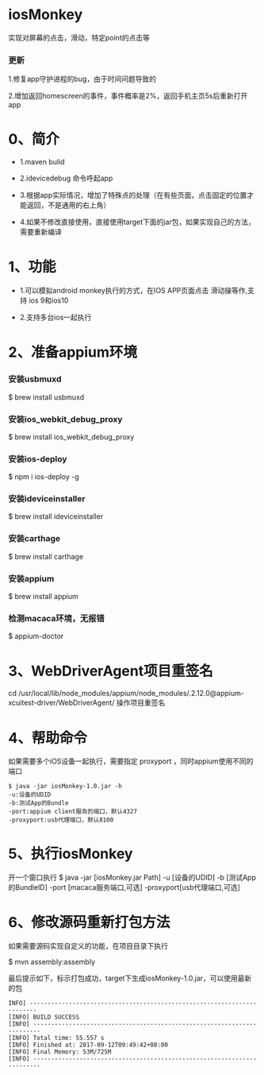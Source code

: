 # iosMonkey
实现对屏幕的点击，滑动，特定point的点击等

### 更新

1.修复app守护进程的bug，由于时间问题导致的

2.增加返回homescreen的事件，事件概率是2%，返回手机主页5s后重新打开app

# 0、简介

- 1.maven bulid

- 2.idevicedebug 命令呼起app

- 3.根据app实际情况，增加了特殊点的处理（在有些页面，点击固定的位置才能返回，不是通用的右上角）

- 4.如果不修改直接使用，直接使用target下面的jar包，如果实现自己的方法，需要重新编译

# 1、功能
- 1.可以模拟android monkey执行的方式，在IOS APP页面点击 滑动操等作,支持 ios 9和ios10

- 2.支持多台ios一起执行


# 2、准备appium环境

### 安装usbmuxd

$ brew install usbmuxd

### 安装ios_webkit_debug_proxy

$ brew install ios_webkit_debug_proxy

### 安装ios-deploy

$ npm i ios-deploy -g

### 安装ideviceinstaller

$ brew install ideviceinstaller

### 安装carthage
$ brew install carthage

### 安装appium
$ brew install appium

### 检测macaca环境，无报错
$ appium-doctor

# 3、WebDriverAgent项目重签名

cd /usr/local/lib/node_modules/appium/node_modules/.2.12.0@appium-xcuitest-driver/WebDriverAgent/
操作项目重签名

# 4、帮助命令
如果需要多个iOS设备一起执行，需要指定 proxyport ，同时appium使用不同的端口
```
$ java -jar iosMonkey-1.0.jar -h
-u:设备的UDID
-b:测试App的Bundle
-port:appium client服务的端口，默认4327
-proxyport:usb代理端口，默认8100
```

# 5、执行iosMonkey
开一个窗口执行
$ java -jar [iosMonkey.jar Path] -u [设备的UDID] -b [测试App的BundleID] -port [macaca服务端口,可选] -proxyport[usb代理端口,可选]

# 6、修改源码重新打包方法

如果需要源码实现自定义的功能，在项目目录下执行

$ mvn assembly:assembly

最后提示如下，标示打包成功，target下生成iosMonkey-1.0.jar，可以使用最新的包
```
INFO] ------------------------------------------------------------------------
[INFO] BUILD SUCCESS
[INFO] ------------------------------------------------------------------------
[INFO] Total time: 55.557 s
[INFO] Finished at: 2017-09-12T09:49:42+08:00
[INFO] Final Memory: 53M/725M
[INFO] ------------------------------------------------------------------------

```
